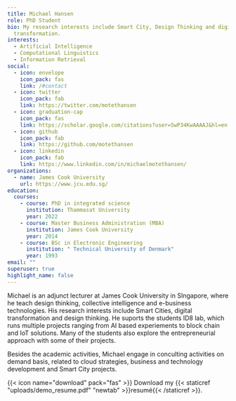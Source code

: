 ```yaml
---
title: Michael Hansen
role: PhD Student
bio: My research interests include Smart City, Design Thinking and digital
  transformation.
interests:
  - Artificial Intelligence
  - Computational Linguistics
  - Information Retrieval
social:
  - icon: envelope
    icon_pack: fas
    link: /#contact
  - icon: twitter
    icon_pack: fab
    link: https://twitter.com/motethansen
  - icon: graduation-cap
    icon_pack: fas
    link: https://scholar.google.com/citations?user=SwP34KwAAAAJ&hl=en
  - icon: github
    icon_pack: fab
    link: https://github.com/motethansen
  - icon: linkedin
    icon_pack: fab
    link: https://www.linkedin.com/in/michaelmotethansen/
organizations:
  - name: James Cook University
    url: https://www.jcu.edu.sg/
education:
  courses:
    - course: PhD in integrated science
      institution: Thammasat University
      year: 2022
    - course: Master Business Administration (MBA)
      institution: James Cook University
      year: 2014
    - course: BSc in Electronic Engineering
      institution: " Technical University of Denmark"
      year: 1993
email: ""
superuser: true
highlight_name: false
---
```

Michael is an adjunct lecturer at James Cook University in SIngapore, where he teach design thinking, collective intelligence and e-business technologies. His research interests include Smart Cities, digital transformation and design thinking. He suports the students ID8 lab, which runs multiple projects ranging from AI based experiements to block chain and IoT solutions. Many of the students also explore the entrepreneurial approach with some of their projects.

Besides the academic activities, Michael engage in conculting activities on demand basis, related to cloud strategies, business and technology development and Smart City projects.

{{< icon name="download" pack="fas" >}} Download my {{< staticref "uploads/demo_resume.pdf" "newtab" >}}resumé{{< /staticref >}}.